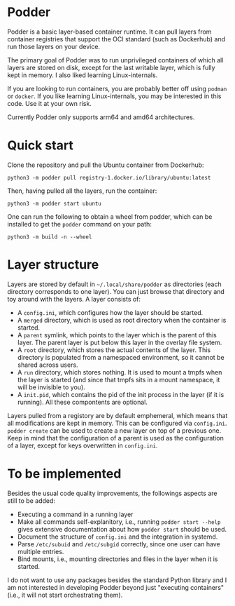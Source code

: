 Podder
======

Podder is a basic layer-based container runtime. It can pull layers from
container registries that support the OCI standard (such as Dockerhub) and run
those layers on your device.

The primary goal of Podder was to run unprivileged containers of which all
layers are stored on disk, except for the last writable layer, which is fully
kept in memory. I also liked learning Linux-internals.

If you are looking to run containers, you are probably better off using `podman`
or `docker`. If you like learning Linux-internals, you may be interested in this
code. Use it at your own risk.

Currently Podder only supports arm64 and amd64 architectures.

# Quick start
Clone the repository and pull the Ubuntu container from Dockerhub:
```
python3 -m podder pull registry-1.docker.io/library/ubuntu:latest
```

Then, having pulled all the layers, run the container:
```
python3 -m podder start ubuntu
```

One can run the following to obtain a wheel from podder, which can be installed
to get the `podder` command on your path:
```
python3 -m build -n --wheel
```

# Layer structure
Layers are stored by default in `~/.local/share/podder` as directories (each
directory corresponds to one layer). You can just browse that directory and toy
around with the layers. A layer consists of:
- A `config.ini`, which configures how the layer should be started.
- A `merged` directory, which is used as root directory when the container is
  started.
- A `parent` symlink, which points to the layer which is the parent of this
  layer. The parent layer is put below this layer in the overlay file system.
- A `root` directory, which stores the actual contents of the layer. This
  directory is populated from a namespaced environment, so it cannot be shared
  across users.
- A `run` directory, which stores nothing. It is used to mount a tmpfs when the
  layer is started (and since that tmpfs sits in a mount namespace, it will be
  invisible to you).
- A `init.pid`, which contains the pid of the init process in the layer (if it
  is running).
All these compontents are optional.

Layers pulled from a registory are by default emphemeral, which means that all
modifications are kept in memory. This can be configured via `config.ini`.
`podder create` can be used to create a new layer on top of a previous one. Keep
in mind that the configuration of a parent is used as the configuration of a
layer, except for keys overwritten in `config.ini`.

# To be implemented
Besides the usual code quality improvements, the followings aspects are still to
be added:
- Executing a command in a running layer
- Make all commands self-explanitory, i.e., running `podder start --help` gives
  extensive documentation about how `podder start` should be used.
- Document the structure of `config.ini` and the integration in systemd.
- Parse `/etc/subuid` and `/etc/subgid` correctly, since one user can have
  multiple entries.
- Bind mounts, i.e., mounting directories and files in the layer when it is
  started.

I do not want to use any packages besides the standard Python library and I am
not interested in developing Podder beyond just "executing containers" (i.e., it
will not start orchestrating them).